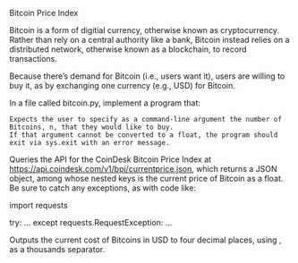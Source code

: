 Bitcoin Price Index

Bitcoin is a form of digitial currency, otherwise known as cryptocurrency. Rather than rely on a central authority like a bank,
Bitcoin instead relies on a distributed network, otherwise known as a blockchain, to record transactions.

Because there’s demand for Bitcoin (i.e., users want it), users are willing to buy it, as by exchanging one currency (e.g., USD) for Bitcoin.

In a file called bitcoin.py, implement a program that:

    Expects the user to specify as a command-line argument the number of Bitcoins, n, that they would like to buy. 
    If that argument cannot be converted to a float, the program should exit via sys.exit with an error message.
Queries the API for the CoinDesk Bitcoin Price Index at https://api.coindesk.com/v1/bpi/currentprice.json, which returns a JSON object,
among whose nested keys is the current price of Bitcoin as a float. Be sure to catch any exceptions, as with code like:

import requests

try:
    ...
except requests.RequestException:
    ...

Outputs the current cost of Bitcoins in USD to four decimal places, using , as a thousands separator.
